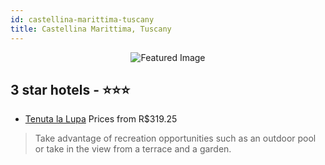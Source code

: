 ```yaml
---
id: castellina-marittima-tuscany
title: Castellina Marittima, Tuscany
---
```


<center><img src="https://i.travelapi.com/hotels/2000000/2000000/1991500/1991449/3672aaee_z.jpg" alt="Featured Image" /></center>


##  3 star hotels - ⭐️⭐️⭐️

-    [Tenuta la Lupa](https://us.hurb.com/hotels/castellina-marittima/tenuta-la-lupa-JNP-JP133586?cmp=18055) Prices from R$319.25
   > Take advantage of recreation opportunities such as an outdoor pool or take in the view from a terrace and a garden.
